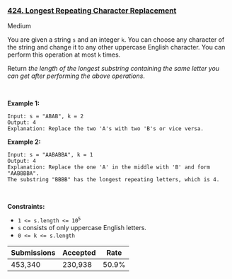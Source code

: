 ### [424. Longest Repeating Character Replacement](https://leetcode.com/problems/longest-repeating-character-replacement/)

Medium

You are given a string `` s `` and an integer `` k ``. You can choose any character of the string and change it to any other uppercase English character. You can perform this operation at most `` k `` times.

Return _the length of the longest substring containing the same letter you can get after performing the above operations_.

 

__Example 1:__

```
Input: s = "ABAB", k = 2
Output: 4
Explanation: Replace the two 'A's with two 'B's or vice versa.
```

__Example 2:__

```
Input: s = "AABABBA", k = 1
Output: 4
Explanation: Replace the one 'A' in the middle with 'B' and form "AABBBBA".
The substring "BBBB" has the longest repeating letters, which is 4.
```

 

__Constraints:__

*   <code>1 <= s.length <= 10<sup>5</sup></code>
*   `` s `` consists of only uppercase English letters.
*   `` 0 <= k <= s.length ``

| Submissions    | Accepted     | Rate   |
| -------------- | ------------ | ------ |
| 453,340 | 230,938 | 50.9% |